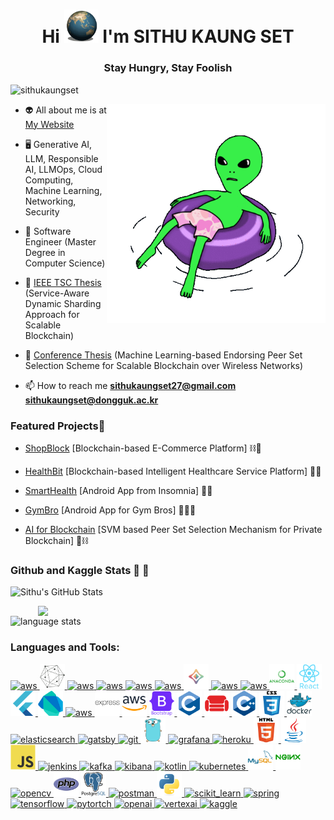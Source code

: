 <h1 align="center">Hi <img src="https://github.com/sithukaungset/sithukaungset/blob/main/earthspinning.gif" width="55px"> I'm SITHU KAUNG SET</h1>
<h3 align="center">Stay Hungry, Stay Foolish</h3>

<p align="left"> <img src="https://komarev.com/ghpvc/?username=sithukaungset&label=Profile%20views&color=0e75b6&style=flat" alt="sithukaungset" /> </p>

<img align="right"  alt="" src="https://github.com/sithukaungset/sithukaungset/blob/main/alien.gif" height=350/>

- 👽 All about me is at [My Website](https://sithukaungset.github.io/3Dportfolio/)

- 🖥 Generative AI, LLM, Responsible AI, LLMOps, Cloud Computing, Machine Learning, Networking, Security

- 👾 Software Engineer (Master Degree in Computer Science)

- 🧠 [IEEE TSC Thesis](https://ieeexplore.ieee.org/document/9998085) (Service-Aware Dynamic Sharding Approach for Scalable Blockchain)

- 🤖 [Conference Thesis](https://scholar.google.co.kr/citations?view_op=view_citation&hl=en&user=FZYzDRkAAAAJ&citation_for_view=FZYzDRkAAAAJ:u5HHmVD_uO8C) (Machine Learning-based Endorsing Peer Set Selection Scheme for Scalable Blockchain over Wireless Networks)

- 📫 How to reach me **sithukaungset27@gmail.com** **sithukaungset@dongguk.ac.kr**

### Featured Projects:rocket:

- [ShopBlock](https://github.com/sithukaungset/finalshopblock) [Blockchain-based E-Commerce Platform] ⛓🛒

- [HealthBit](https://github.com/orgs/Health-Bridge-INLab) [Blockchain-based Intelligent Healthcare Service Platform] 🧬🔬  

- [SmartHealth](https://github.com/sithukaungset/SmartHealth) [Android App from Insomnia] 💊🛌

- [GymBro](https://github.com/sithukaungset/gymbro) [Android App for Gym Bros] 🏋️‍♂️💪

- [AI for Blockchain](https://github.com/sithukaungset/SVM-based-Peer-Set-Selection-Mechanism) [SVM based Peer Set Selection Mechanism for Private Blockchain] 🦾⛓

### <strong>Github and Kaggle Stats 🐉 👾</strong>

![Sithu's GitHub Stats](https://github-readme-stats.vercel.app/api?username=sithukaungset&show_icons=true&theme=transparent)


<a href="https://app.dooboo.io/sithukaungset"><img align="right" src="https://server.dooboo.io/github-stats/sithukaungset" width="460" /></a>

![language stats](https://github-readme-stats-sithukaungset.vercel.app/api/top-langs/?username=sithukaungset&layout=compact&langs_count=8&exclude_repo=flash-experiments&theme=highcontrast)

<h3 align="left">Languages and Tools:</h3>
<p align="left"> 
<a href="https://ethereum.org" target="_blank" rel="noreferrer"> <img src="https://github.com/ErikThiart/cryptocurrency-icons/blob/master/icons/ethereum.png" alt="aws" width="40" height="40"/> </a>
<a href="https://www.hyperledger.org/" target="_blank" rel="noreferrer"> <img src="https://github.com/sithukaungset/sithukaungset/blob/main/hyperledger-removebg-preview.png" alt="aws" width="40" height="40"/> </a>
<a href="https://cosmos.network/" target="_blank" rel="noreferrer"> <img src="https://avatars.githubusercontent.com/u/228843?s=200&v=4" alt="aws" width="40" height="40"/> </a>
<a href="https://tendermint.com/" target="_blank" rel="noreferrer"> <img src="https://avatars.githubusercontent.com/u/7572940?s=200&v=4" alt="aws" width="40" height="40"/> </a>
<a href="https://solana.com/" target="_blank" rel="noreferrer"> <img src="https://avatars.githubusercontent.com/u/35608259?s=200&v=4" alt="aws" width="40" height="40"/> </a>
<a href="https://chain.link/" target="_blank" rel="noreferrer"> <img src="https://avatars.githubusercontent.com/u/25111032?s=200&v=4" alt="aws" width="40" height="40"/> </a>
<a href="https://github.com/OpenMined/TenSEAL" target="_blank" rel="noreferrer"> <img src="https://github.com/sithukaungset/sithukaungset/blob/main/tenseal-removebg-preview.png" alt="aws" width="40" height="40"/> </a>
<a href="https://jupyter.org/" target="_blank" rel="noreferrer"> <img src="https://avatars.githubusercontent.com/u/7388996?s=200&v=4" alt="aws" width="40" height="40"/> </a>
<a href="https://www.mongodb.com/" target="_blank" rel="noreferrer"> <img src="https://avatars.githubusercontent.com/u/45120?s=200&v=4" alt="aws" width="40" height="40"/> </a>
<a href="https://www.anaconda.com/products/distribution" target="_blank" rel="noreferrer"> <img src="https://github.com/devicons/devicon/blob/master/icons/anaconda/anaconda-original-wordmark.svg" alt="aws" width="40" height="40"/> </a>
<a href="https://reactjs.org/" target="_blank" rel="noreferrer"> <img src="https://github.com/devicons/devicon/blob/master/icons/react/react-original-wordmark.svg" alt="aws" width="40" height="40"/> </a> 
<a href="https://flutter.dev/" target="_blank" rel="noreferrer"> <img src="https://github.com/devicons/devicon/blob/master/icons/flutter/flutter-original.svg" alt="aws" width="40" height="40"/> </a>
<a href="https://dart.dev/" target="_blank" rel="noreferrer"> <img src="https://github.com/devicons/devicon/blob/master/icons/dart/dart-original.svg" alt="aws" width="40" height="40"/> </a> 
<a href="https://vuejs.org/" target="_blank" rel="noreferrer"> <img src="https://avatars.githubusercontent.com/u/6128107?s=200&v=4" alt="aws" width="40" height="40"/> </a>
<a href="https://expressjs.com/" target="_blank" rel="noreferrer"> <img src="https://github.com/devicons/devicon/blob/master/icons/express/express-original-wordmark.svg" alt="aws" width="40" height="40"/> </a> <a href="https://aws.amazon.com" target="_blank" rel="noreferrer"> <img src="https://raw.githubusercontent.com/devicons/devicon/master/icons/amazonwebservices/amazonwebservices-original-wordmark.svg" alt="aws" width="40" height="40"/> </a> <a href="https://getbootstrap.com" target="_blank" rel="noreferrer"> <img src="https://raw.githubusercontent.com/devicons/devicon/master/icons/bootstrap/bootstrap-plain-wordmark.svg" alt="bootstrap" width="40" height="40"/> </a> <a href="https://www.cprogramming.com/" target="_blank" rel="noreferrer"> <img src="https://raw.githubusercontent.com/devicons/devicon/master/icons/c/c-original.svg" alt="c" width="40" height="40"/> </a> <a href="https://couchdb.apache.org/" target="_blank" rel="noreferrer"> <img src="https://raw.githubusercontent.com/devicons/devicon/0d6c64dbbf311879f7d563bfc3ccf559f9ed111c/icons/couchdb/couchdb-original.svg" alt="couchdb" width="40" height="40"/> </a> <a href="https://www.w3schools.com/cpp/" target="_blank" rel="noreferrer"> <img src="https://raw.githubusercontent.com/devicons/devicon/master/icons/cplusplus/cplusplus-original.svg" alt="cplusplus" width="40" height="40"/> </a> <a href="https://www.w3schools.com/css/" target="_blank" rel="noreferrer"> <img src="https://raw.githubusercontent.com/devicons/devicon/master/icons/css3/css3-original-wordmark.svg" alt="css3" width="40" height="40"/> </a> <a href="https://www.docker.com/" target="_blank" rel="noreferrer"> <img src="https://raw.githubusercontent.com/devicons/devicon/master/icons/docker/docker-original-wordmark.svg" alt="docker" width="40" height="40"/> </a> <a href="https://www.elastic.co" target="_blank" rel="noreferrer"> <img src="https://www.vectorlogo.zone/logos/elastic/elastic-icon.svg" alt="elasticsearch" width="40" height="40"/> </a> <a href="https://www.gatsbyjs.com/" target="_blank" rel="noreferrer"> <img src="https://www.vectorlogo.zone/logos/gatsbyjs/gatsbyjs-icon.svg" alt="gatsby" width="40" height="40"/> </a> <a href="https://git-scm.com/" target="_blank" rel="noreferrer"> <img src="https://www.vectorlogo.zone/logos/git-scm/git-scm-icon.svg" alt="git" width="40" height="40"/> </a> <a href="https://golang.org" target="_blank" rel="noreferrer"> <img src="https://raw.githubusercontent.com/devicons/devicon/master/icons/go/go-original.svg" alt="go" width="40" height="40"/> </a> <a href="https://grafana.com" target="_blank" rel="noreferrer"> <img src="https://www.vectorlogo.zone/logos/grafana/grafana-icon.svg" alt="grafana" width="40" height="40"/> </a> <a href="https://heroku.com" target="_blank" rel="noreferrer"> <img src="https://www.vectorlogo.zone/logos/heroku/heroku-icon.svg" alt="heroku" width="40" height="40"/> </a> <a href="https://www.w3.org/html/" target="_blank" rel="noreferrer"> <img src="https://raw.githubusercontent.com/devicons/devicon/master/icons/html5/html5-original-wordmark.svg" alt="html5" width="40" height="40"/> </a> <a href="https://www.java.com" target="_blank" rel="noreferrer"> <img src="https://raw.githubusercontent.com/devicons/devicon/master/icons/java/java-original.svg" alt="java" width="40" height="40"/> </a> <a href="https://developer.mozilla.org/en-US/docs/Web/JavaScript" target="_blank" rel="noreferrer"> <img src="https://raw.githubusercontent.com/devicons/devicon/master/icons/javascript/javascript-original.svg" alt="javascript" width="40" height="40"/> </a> <a href="https://www.jenkins.io" target="_blank" rel="noreferrer"> <img src="https://www.vectorlogo.zone/logos/jenkins/jenkins-icon.svg" alt="jenkins" width="40" height="40"/> </a> <a href="https://kafka.apache.org/" target="_blank" rel="noreferrer"> <img src="https://www.vectorlogo.zone/logos/apache_kafka/apache_kafka-icon.svg" alt="kafka" width="40" height="40"/> </a> <a href="https://www.elastic.co/kibana" target="_blank" rel="noreferrer"> <img src="https://www.vectorlogo.zone/logos/elasticco_kibana/elasticco_kibana-icon.svg" alt="kibana" width="40" height="40"/> </a> <a href="https://kotlinlang.org" target="_blank" rel="noreferrer"> <img src="https://www.vectorlogo.zone/logos/kotlinlang/kotlinlang-icon.svg" alt="kotlin" width="40" height="40"/> </a> <a href="https://kubernetes.io" target="_blank" rel="noreferrer"> <img src="https://www.vectorlogo.zone/logos/kubernetes/kubernetes-icon.svg" alt="kubernetes" width="40" height="40"/> </a> <a href="https://www.mysql.com/" target="_blank" rel="noreferrer"> <img src="https://raw.githubusercontent.com/devicons/devicon/master/icons/mysql/mysql-original-wordmark.svg" alt="mysql" width="40" height="40"/> </a> <a href="https://www.nginx.com" target="_blank" rel="noreferrer"> <img src="https://raw.githubusercontent.com/devicons/devicon/master/icons/nginx/nginx-original.svg" alt="nginx" width="40" height="40"/> </a> <a href="https://opencv.org/" target="_blank" rel="noreferrer"> <img src="https://www.vectorlogo.zone/logos/opencv/opencv-icon.svg" alt="opencv" width="40" height="40"/> </a> <a href="https://www.php.net" target="_blank" rel="noreferrer"> <img src="https://raw.githubusercontent.com/devicons/devicon/master/icons/php/php-original.svg" alt="php" width="40" height="40"/> </a> <a href="https://www.postgresql.org" target="_blank" rel="noreferrer"> <img src="https://raw.githubusercontent.com/devicons/devicon/master/icons/postgresql/postgresql-original-wordmark.svg" alt="postgresql" width="40" height="40"/> </a> <a href="https://postman.com" target="_blank" rel="noreferrer"> <img src="https://www.vectorlogo.zone/logos/getpostman/getpostman-icon.svg" alt="postman" width="40" height="40"/> </a> <a href="https://www.python.org" target="_blank" rel="noreferrer"> <img src="https://raw.githubusercontent.com/devicons/devicon/master/icons/python/python-original.svg" alt="python" width="40" height="40"/> </a> <a href="https://scikit-learn.org/" target="_blank" rel="noreferrer"> <img src="https://upload.wikimedia.org/wikipedia/commons/0/05/Scikit_learn_logo_small.svg" alt="scikit_learn" width="40" height="40"/> </a> <a href="https://spring.io/" target="_blank" rel="noreferrer"> <img src="https://www.vectorlogo.zone/logos/springio/springio-icon.svg" alt="spring" width="40" height="40"/> </a> <a href="https://www.tensorflow.org" target="_blank" rel="noreferrer"> <img src="https://www.vectorlogo.zone/logos/tensorflow/tensorflow-icon.svg" alt="tensorflow" width="40" height="40"/> </a> <a href="https://pytorch.org/" target="_blank" rel="noreferrer"> <img src="https://avatars.githubusercontent.com/u/21003710?s=200&v=4" alt="pytortch" width="40" height="40"/> </a>
<a href="https://openai.com/" target="_blank" rel="noreferrer"> <img src="https://avatars.githubusercontent.com/u/14957082?s=200&v=4" alt="openai" width="40" height="40"/> </a><a href="https://cloud.google.com/vertex-ai" target="_blank" rel="noreferrer"> <img src="https://techcrunch.com/wp-content/uploads/2021/05/VertexAI-512-color.png" alt="vertexai" width="40" height="40"/> </a><a href="https://www.kaggle.com" target="_blank" rel="noreferrer"> <img src="https://avatars.githubusercontent.com/u/1336944?s=200&v=4" alt="kaggle" width="40" height="40"/> </a>
</p>
